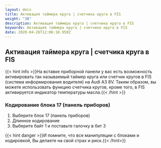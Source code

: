 ```yaml
---
layout: docs
title: Активация таймера круга | счетчика круга в FIS
weight: "38"
description: Активация таймера круга | счетчика круга в FIS
keywords: Активация таймера круга | счетчика круга в FIS
date: 2020-04-26T12:06:18.950Z
---
```

## Активация таймера круга | счетчика круга в FIS

{{< hint info >}}На вставке приборной панели у вас есть возможность активировать так называемый таймер круга или счетчик кругов в FIS (система информирования водителя) на Audi A3 8V. Таким образом, вы можете использовать функцию счетчика кругов, кроме того, в FIS активируется индикатор температуры масла.{{< /hint >}}


### **Кодирование блока 17 (панель приборов)**

1. Выберите блок 17 (панель приборов)
2. Длинное кодирование
3. Выберите байт 1 и поставьте галочку в бит 3

{{< hint danger >}}И помните, что все манипуляции с блоками и кодировкой, Вы делаете на свой страх и риск.{{< /hint>}}
